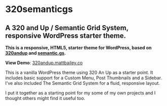 320semanticgs
=============

A 320 and Up / Semantic Grid System, responsive WordPress starter theme.
-----------------------------------------------------------------------

**This is a responsive, HTML5, starter theme for WordPress, based on [320andup](http://stuffandnonsense.co.uk/projects/320andup/) and [semantic.gs](http://semantic.gs/).**

**View Demo**: [320andup.mattbailey.co](http://320andup.mattbailey.co/)

This is a vanilla WordPress theme using 320 An Up as a starter point. It includes basic support for a Custom Menu, Post Thumbnails and a Sidebar. I've also included The Semantic Grid System for a fluid, responsive layout.

I put it together as a starting point for my some of my own projects and I thought others might find it useful too.